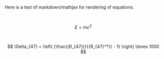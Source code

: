 Here is a test of markdown/mathjax for rendering of equations.

 

$$
E=mc^{2}
$$

 

$$
\Delta_{47} = \left( {\frac{{R_{47}}}{{R_{47}^*}} - 1} \right) \times 1000
$$
